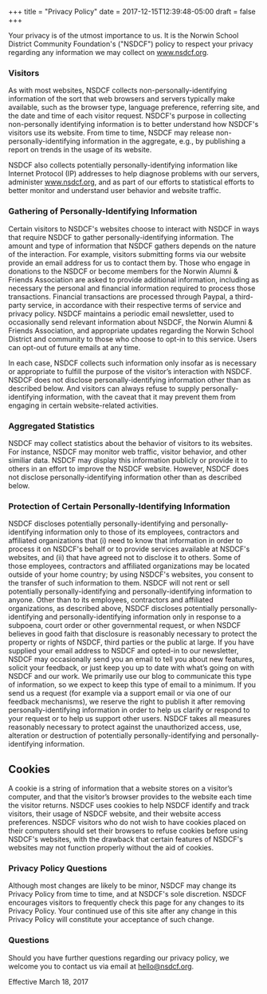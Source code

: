 +++
title = "Privacy Policy"
date  = 2017-12-15T12:39:48-05:00
draft = false
+++

Your privacy is of the utmost importance to us. It is the Norwin School District Community Foundation's ("NSDCF") policy to respect your privacy regarding any information we may collect on www.nsdcf.org.

### Visitors

As with most websites, NSDCF collects non-personally-identifying information of the sort that web browsers and servers typically make available, such as the browser type, language preference, referring site, and the date and time of each visitor request. NSDCF's purpose in collecting non-personally identifying information is to better understand how NSDCF's visitors use its website. From time to time, NSDCF may release non-personally-identifying information in the aggregate, e.g., by publishing a report on trends in the usage of its website.

NSDCF also collects potentially personally-identifying information like Internet Protocol (IP) addresses to help diagnose problems with our servers, administer www.nsdcf.org, and as part of our efforts to statistical efforts to better monitor and understand user behavior and website traffic.

### Gathering of Personally-Identifying Information

Certain visitors to NSDCF's websites choose to interact with NSDCF in ways that require NSDCF to gather personally-identifying information. The amount and type of information that NSDCF gathers depends on the nature of the interaction. For example, visitors submitting forms via our website provide an email address for us to contact them by. Those who engage in donations to the NSDCF or become members for the Norwin Alumni & Friends Association are asked to provide additional information, including as necessary the personal and financial information required to process those transactions. Financial transactions are processed through Paypal, a third-party service, in accordance with their respective terms of service and privacy policy. NSDCF maintains a periodic email newsletter, used to occasionally send relevant information about NSDCF, the Norwin Alumni & Friends Association, and appropriate updates regarding the Norwin School District and community to those who choose to opt-in to this service. Users can opt-out of future emails at any time.

In each case, NSDCF collects such information only insofar as is necessary or appropriate to fulfill the purpose of the visitor’s interaction with NSDCF. NSDCF does not disclose personally-identifying information other than as described below. And visitors can always refuse to supply personally-identifying information, with the caveat that it may prevent them from engaging in certain website-related activities.

### Aggregated Statistics

NSDCF may collect statistics about the behavior of visitors to its websites. For instance, NSDCF may monitor web traffic, visitor behavior, and other similiar data. NSDCF may display this information publicly or provide it to others in an effort to improve the NSDCF website. However, NSDCF does not disclose personally-identifying information other than as described below.

### Protection of Certain Personally-Identifying Information

NSDCF discloses potentially personally-identifying and personally-identifying information only to those of its employees, contractors and affiliated organizations that (i) need to know that information in order to process it on NSDCF's behalf or to provide services available at NSDCF's websites, and (ii) that have agreed not to disclose it to others. Some of those employees, contractors and affiliated organizations may be located outside of your home country; by using NSDCF's websites, you consent to the transfer of such information to them. NSDCF will not rent or sell potentially personally-identifying and personally-identifying information to anyone. Other than to its employees, contractors and affiliated organizations, as described above, NSDCF discloses potentially personally-identifying and personally-identifying information only in response to a subpoena, court order or other governmental request, or when NSDCF believes in good faith that disclosure is reasonably necessary to protect the property or rights of NSDCF, third parties or the public at large. If you have supplied your email address to NSDCF and opted-in to our newsletter, NSDCF may occasionally send you an email to tell you about new features, solicit your feedback, or just keep you up to date with what’s going on with NSDCF and our work. We primarily use our blog to communicate this type of information, so we expect to keep this type of email to a minimum. If you send us a request (for example via a support email or via one of our feedback mechanisms), we reserve the right to publish it after removing personally-identifying information in order to help us clarify or respond to your request or to help us support other users. NSDCF takes all measures reasonably necessary to protect against the unauthorized access, use, alteration or destruction of potentially personally-identifying and personally-identifying information.

## Cookies
A cookie is a string of information that a website stores on a visitor’s computer, and that the visitor’s browser provides to the website each time the visitor returns. NSDCF uses cookies to help NSDCF identify and track visitors, their usage of NSDCF website, and their website access preferences. NSDCF visitors who do not wish to have cookies placed on their computers should set their browsers to refuse cookies before using NSDCF's websites, with the drawback that certain features of NSDCF's websites may not function properly without the aid of cookies.

### Privacy Policy Questions
Although most changes are likely to be minor, NSDCF may change its Privacy Policy from time to time, and at NSDCF's sole discretion. NSDCF encourages visitors to frequently check this page for any changes to its Privacy Policy. Your continued use of this site after any change in this Privacy Policy will constitute your acceptance of such change.

### Questions

Should you have further questions regarding our privacy policy, we welcome you to contact us via email at [hello@nsdcf.org](mailto:hello@nsdcf.org).

Effective March 18, 2017
